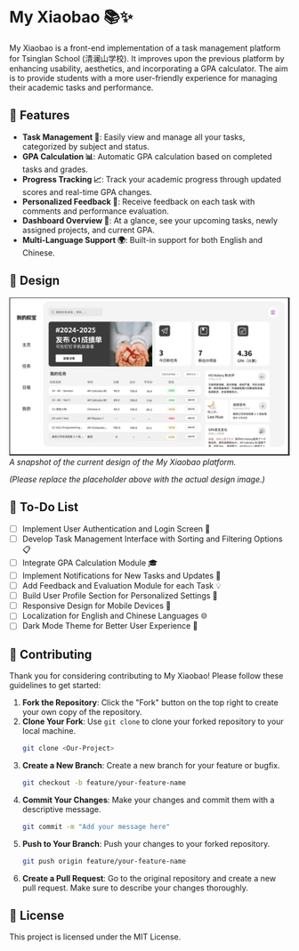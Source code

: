 # My Xiaobao 📚✨

My Xiaobao is a front-end implementation of a task management platform for Tsinglan School (清澜山学校). It improves upon the previous platform by enhancing usability, aesthetics, and incorporating a GPA calculator. The aim is to provide students with a more user-friendly experience for managing their academic tasks and performance.

## 🚀 Features

- **Task Management 📝**: Easily view and manage all your tasks, categorized by subject and status.
- **GPA Calculation 📊**: Automatic GPA calculation based on completed tasks and grades.
- **Progress Tracking 📈**: Track your academic progress through updated scores and real-time GPA changes.
- **Personalized Feedback 💬**: Receive feedback on each task with comments and performance evaluation.
- **Dashboard Overview 📅**: At a glance, see your upcoming tasks, newly assigned projects, and current GPA.
- **Multi-Language Support 🌍**: Built-in support for both English and Chinese.

## 🎨 Design

![Design Image](docs/preview.jpg)
_A snapshot of the current design of the My Xiaobao platform._

*(Please replace the placeholder above with the actual design image.)*

## 📝 To-Do List

- [ ] Implement User Authentication and Login Screen 🔐
- [ ] Develop Task Management Interface with Sorting and Filtering Options 📋
- [ ] Integrate GPA Calculation Module 🎓
- [ ] Implement Notifications for New Tasks and Updates 🔔
- [ ] Add Feedback and Evaluation Module for each Task 💡
- [ ] Build User Profile Section for Personalized Settings 👤
- [ ] Responsive Design for Mobile Devices 📱
- [ ] Localization for English and Chinese Languages 🌐
- [ ] Dark Mode Theme for Better User Experience 🌙

## 🤝 Contributing

Thank you for considering contributing to My Xiaobao! Please follow these guidelines to get started:

1. **Fork the Repository**: Click the "Fork" button on the top right to create your own copy of the repository.
2. **Clone Your Fork**: Use `git clone` to clone your forked repository to your local machine.
   ```bash
   git clone <Our-Project>
   ```
3. **Create a New Branch**: Create a new branch for your feature or bugfix.
   ```bash
   git checkout -b feature/your-feature-name
   ```
4. **Commit Your Changes**: Make your changes and commit them with a descriptive message.
   ```bash
   git commit -m "Add your message here"
   ```
5. **Push to Your Branch**: Push your changes to your forked repository.
   ```bash
   git push origin feature/your-feature-name
   ```
6. **Create a Pull Request**: Go to the original repository and create a new pull request. Make sure to describe your changes thoroughly.

## 📄 License

This project is licensed under the MIT License.
